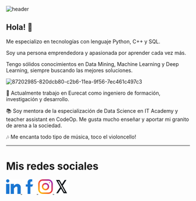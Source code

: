 ![header](https://github.com/alanaolivieri/alanaolivieri/assets/97708382/9001d5c8-eb76-442d-9d7a-48cac4a98e99)

## Hola! 👋


Me especializo en tecnologías con lenguaje Python, C++ y SQL.

Soy una persona emprendedora y apasionada por aprender cada vez más.

Tengo sólidos conocimientos en Data Mining, Machine Learning y Deep Learning, siempre buscando las mejores soluciones.


![87202985-820dcb80-c2b6-11ea-9f56-7ec461c497c3](https://github.com/alanaolivieri/alanaolivieri/assets/97708382/f69a5f3f-0723-43fb-9e6a-a2602f1ccfb5)


🔭 Actualmente trabajo en Eurecat como ingeniero de formación, investigación y desarrollo. 

📚 Soy mentora de la especialización de Data Science en IT Academy y teacher assistant en CodeOp. Me gusta mucho enseñar y aportar mi granito de arena a la sociedad.

🎶 Me encanta todo tipo de música, toco el violoncello!

----

# Mis redes sociales

<p align="left">
    <a href="https://www.linkedin.com/in/alanal-olivieri-rincon/" target="_blank" rel="noreferrer">
      <img src="https://raw.githubusercontent.com/alanaolivieri/alanaolivieri/main/linkedin.png" width="40" height="40"/>
    </a>
    <a href="https://www.facebook.com/alana.olivieri" target="_blank" rel="noreferrer">
      <img src="https://raw.githubusercontent.com/alanaolivieri/alanaolivieri/main/facebook.png" width="40" height="40"/>
    </a>
    <a href="https://www.instagram.com/alanamolivierir/" target="_blank" rel="noreferrer">
      <img src="https://raw.githubusercontent.com/alanaolivieri/alanaolivieri/main/instagram.png" width="40" height="40"/>
    </a>
    <a href="https://www.x.com/AlanaOlivieri" target="_blank" rel="noreferrer">
      <img src="https://raw.githubusercontent.com/alanaolivieri/alanaolivieri/main/twitterX.png" width="40" height="40"/>
    </a>
   
  </p>
